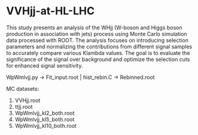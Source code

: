 # VVHjj-at-HL-LHC

This study presents an analysis of the WHjj (W-boson and Higgs boson production in association with jets) process using Monte Carlo simulation data processed with ROOT. The analysis focuses on introducing selection parameters and normalizing the contributions from different signal samples to accurately compare various Klambda values. The goal is to evaluate the significance of the signal over background and optimize the selection cuts for enhanced signal sensitivity. ​

WpWmlvjj.py -> Fit_input.root | hist_rebin.C -> Rebinned.root

MC datasets: 
1. VVHjj.root
2. ttjj.root
3. WpWmlvjj_kl2_both.root
4. WpWmlvjj_kl5_both.root
5. WpWmlvjj_kl10_both.root

